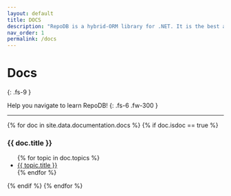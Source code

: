 ```yaml
---
layout: default
title: DOCS
description: "RepoDB is a hybrid-ORM library for .NET. It is the best alternative ORM to both Dapper and EntityFramework."
nav_order: 1
permalink: /docs
---
```


# Docs
{: .fs-9 }

Help you navigate to learn RepoDB!
{: .fs-6 .fw-300 }

---

{% for doc in site.data.documentation.docs %}
{% if doc.isdoc == true %}

### {{ doc.title }}

<ul>
    {% for topic in doc.topics %}
    <li><a href="{{ topic.url }}">{{ topic.title }}</a></li>
    {% endfor %}
</ul>

{% endif %}
{% endfor %}
